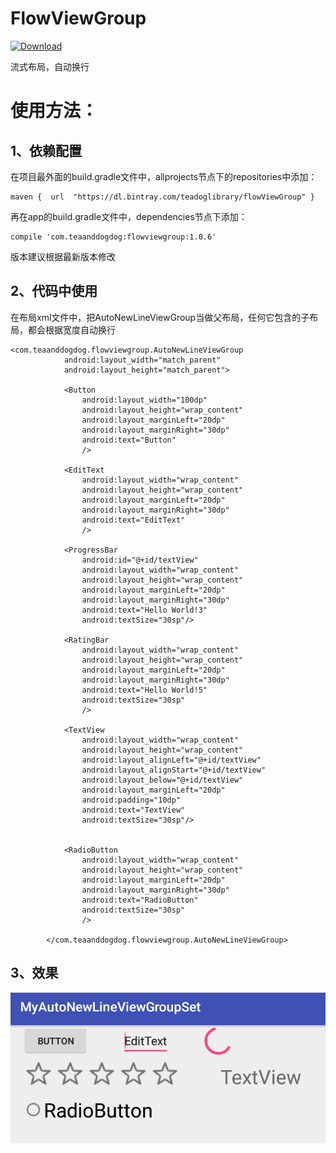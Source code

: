 # FlowViewGroup
[ ![Download](https://api.bintray.com/packages/teadoglibrary/flowViewGroup/flowViewGroup/images/download.svg) ](https://bintray.com/teadoglibrary/flowViewGroup/flowViewGroup/_latestVersion)

流式布局，自动换行

# 使用方法：
## 1、依赖配置
在项目最外面的build.gradle文件中，allprojects节点下的repositories中添加：

    maven {  url  "https://dl.bintray.com/teadoglibrary/flowViewGroup" }
    
再在app的build.gradle文件中，dependencies节点下添加：

    compile 'com.teaanddogdog:flowviewgroup:1.0.6'

版本建议根据最新版本修改

## 2、代码中使用
在布局xml文件中，把AutoNewLineViewGroup当做父布局，任何它包含的子布局，都会根据宽度自动换行
```
<com.teaanddogdog.flowviewgroup.AutoNewLineViewGroup
            android:layout_width="match_parent"
            android:layout_height="match_parent">

            <Button
                android:layout_width="100dp"
                android:layout_height="wrap_content"
                android:layout_marginLeft="20dp"
                android:layout_marginRight="30dp"
                android:text="Button"
                />

            <EditText
                android:layout_width="wrap_content"
                android:layout_height="wrap_content"
                android:layout_marginLeft="20dp"
                android:layout_marginRight="30dp"
                android:text="EditText"
                />

            <ProgressBar
                android:id="@+id/textView"
                android:layout_width="wrap_content"
                android:layout_height="wrap_content"
                android:layout_marginLeft="20dp"
                android:layout_marginRight="30dp"
                android:text="Hello World!3"
                android:textSize="30sp"/>

            <RatingBar
                android:layout_width="wrap_content"
                android:layout_height="wrap_content"
                android:layout_marginLeft="20dp"
                android:layout_marginRight="30dp"
                android:text="Hello World!5"
                android:textSize="30sp"
                />

            <TextView
                android:layout_width="wrap_content"
                android:layout_height="wrap_content"
                android:layout_alignLeft="@+id/textView"
                android:layout_alignStart="@+id/textView"
                android:layout_below="@+id/textView"
                android:layout_marginLeft="20dp"
                android:padding="10dp"
                android:text="TextView"
                android:textSize="30sp"/>


            <RadioButton
                android:layout_width="wrap_content"
                android:layout_height="wrap_content"
                android:layout_marginLeft="20dp"
                android:layout_marginRight="30dp"
                android:text="RadioButton"
                android:textSize="30sp"
                />

        </com.teaanddogdog.flowviewgroup.AutoNewLineViewGroup>
```

## 3、效果
![图片](https://github.com/huzipiaopiao/FlowViewGroup/blob/master/img/demo_img1.png)